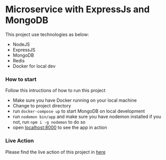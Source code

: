 # Microservice with ExpressJs and MongoDB

This project use technologies as below:
- NodeJS
- ExpressJS
- MongoDB
- Redis
- Docker for local dev

### How to start

Follow this intructions of how to run this project
- Make sure you have Docker running on your local machine
- Change to project directory
- run `docker-compose up` to start MongoDB on local development
- run `nodemon bin/app` and make sure you have nodemon installed if you not, run `npm i -g nodemon` to do so
- open [localhost:8000](http://localhost:8000) to see the app in action

### Live Action

Please find the live action of this project in [here](https://ms-boy-boni-panjaitan-betest.herokuapp.com/)